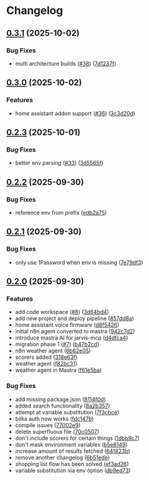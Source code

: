 # Changelog

## [0.3.1](https://github.com/ffMathy/hey-jarvis/compare/jarvis-mcp-v0.3.0...jarvis-mcp-v0.3.1) (2025-10-02)


### Bug Fixes

* multi architecture builds ([#38](https://github.com/ffMathy/hey-jarvis/issues/38)) ([7d1237f](https://github.com/ffMathy/hey-jarvis/commit/7d1237fd23bf389a290ceab3160e74cf67786399))

## [0.3.0](https://github.com/ffMathy/hey-jarvis/compare/jarvis-mcp-v0.2.3...jarvis-mcp-v0.3.0) (2025-10-02)


### Features

* home assistant addon support ([#36](https://github.com/ffMathy/hey-jarvis/issues/36)) ([3c3d20d](https://github.com/ffMathy/hey-jarvis/commit/3c3d20d05cd038513db1b95a4fcdb9624b79f491))

## [0.2.3](https://github.com/ffMathy/hey-jarvis/compare/jarvis-mcp-v0.2.2...jarvis-mcp-v0.2.3) (2025-10-01)


### Bug Fixes

* better env parsing ([#33](https://github.com/ffMathy/hey-jarvis/issues/33)) ([3d5565f](https://github.com/ffMathy/hey-jarvis/commit/3d5565fc030af3669124c3394d091fb70001fcc9))

## [0.2.2](https://github.com/ffMathy/hey-jarvis/compare/jarvis-mcp-v0.2.1...jarvis-mcp-v0.2.2) (2025-09-30)


### Bug Fixes

* reference env from prefix ([edb2a75](https://github.com/ffMathy/hey-jarvis/commit/edb2a75fe2aa6c4e15b54c88d51e8a78698121b3))

## [0.2.1](https://github.com/ffMathy/hey-jarvis/compare/jarvis-mcp-v0.2.0...jarvis-mcp-v0.2.1) (2025-09-30)


### Bug Fixes

* only use 1Password when env is missing ([7e79df3](https://github.com/ffMathy/hey-jarvis/commit/7e79df353840222f401f87976e34cf03a450029a))

## [0.2.0](https://github.com/ffMathy/hey-jarvis/compare/jarvis-mcp-v0.1.0...jarvis-mcp-v0.2.0) (2025-09-30)


### Features

* add code workspace ([#8](https://github.com/ffMathy/hey-jarvis/issues/8)) ([3d64bd4](https://github.com/ffMathy/hey-jarvis/commit/3d64bd4e77a814441497b69c571e1965d347ebf0))
* add new project and deploy pipeline ([857dd8a](https://github.com/ffMathy/hey-jarvis/commit/857dd8a7290100f31984d7a94fd822f85f2a1987))
* home assistant voice firmware ([d8f5426](https://github.com/ffMathy/hey-jarvis/commit/d8f54267dc497d6afd38bc8fbffe357f44d12520))
* initial n8n agent converted to mastra ([942c7d2](https://github.com/ffMathy/hey-jarvis/commit/942c7d23a7d6118c960fcbf5f343d1ffc9fa5de2))
* introduce mastra AI for jarvis-mcp ([d4dfca4](https://github.com/ffMathy/hey-jarvis/commit/d4dfca46d82ef3296273121b40930e8795354f46))
* migration phase 1 ([#7](https://github.com/ffMathy/hey-jarvis/issues/7)) ([b47b2cd](https://github.com/ffMathy/hey-jarvis/commit/b47b2cd9a248a426c4c1ab7bbd6932444ba0f4db))
* n8n weather agent ([6b62e05](https://github.com/ffMathy/hey-jarvis/commit/6b62e05734179923efba6fbccfa21a9c395652f0))
* scorers added ([318e63f](https://github.com/ffMathy/hey-jarvis/commit/318e63f36ac422f99d7c456e632f72cc7dc2bd12))
* weather agent ([f82bc31](https://github.com/ffMathy/hey-jarvis/commit/f82bc31807a33dbd03a18babbe9bd56e25e9762a))
* weather agent in Mastra ([f61e5ba](https://github.com/ffMathy/hey-jarvis/commit/f61e5baa2b023084fc1d61ae59b683099c5ed928))


### Bug Fixes

* add missing package.json ([8114f0d](https://github.com/ffMathy/hey-jarvis/commit/8114f0d2a2aba5dbcf3d9cb87233182f6fbf2abc))
* added search functionality ([8a2b357](https://github.com/ffMathy/hey-jarvis/commit/8a2b3576ff9ccba7c02551f432bd8997e3943a7d))
* attempt at variable substitution ([7f3cbce](https://github.com/ffMathy/hey-jarvis/commit/7f3cbcebec69a3a322e2d1edf655e3252dd95b64))
* bilka auth now works ([fdc147b](https://github.com/ffMathy/hey-jarvis/commit/fdc147bdb2a4b22f1e5e316fef1c66d9a74413f0))
* compile issues ([77002e9](https://github.com/ffMathy/hey-jarvis/commit/77002e9fff50427ff43d16ecc2fb3bb72ac3c766))
* delete superfluous file ([70c0507](https://github.com/ffMathy/hey-jarvis/commit/70c0507b29a73057879983a12e72c066c2def1c5))
* don't include scorers for certain things ([1dbb9c7](https://github.com/ffMathy/hey-jarvis/commit/1dbb9c7b6f6dd38e02e5b43233ba04cb1848cfa3))
* don't mask environment variables ([b5e6149](https://github.com/ffMathy/hey-jarvis/commit/b5e61494745cd4a5d8915b8afa3658492444d018))
* increase amount of results fetched ([641823b](https://github.com/ffMathy/hey-jarvis/commit/641823b0801f79dc8f674a8581f7634a14d666a9))
* remove another changelog ([6b51ede](https://github.com/ffMathy/hey-jarvis/commit/6b51ede9f9b4979ff127379e67c90c27147ff02f))
* shopping list flow has been solved ([ef3ad26](https://github.com/ffMathy/hey-jarvis/commit/ef3ad2649f5f045294382e9460bf7a305c858eef))
* variable substitution via env option ([db9ed73](https://github.com/ffMathy/hey-jarvis/commit/db9ed734ce8289056b717df63a4fd33523595b5b))

